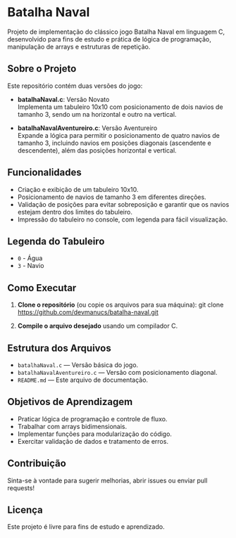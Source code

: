 # Batalha Naval

Projeto de implementação do clássico jogo Batalha Naval em linguagem C, desenvolvido para fins de estudo e prática de lógica de programação, manipulação de arrays e estruturas de repetição.

## Sobre o Projeto

Este repositório contém duas versões do jogo:

- **batalhaNaval.c**: Versão Novato  
  Implementa um tabuleiro 10x10 com posicionamento de dois navios de tamanho 3, sendo um na horizontal e outro na vertical.

- **batalhaNavalAventureiro.c**: Versão Aventureiro  
  Expande a lógica para permitir o posicionamento de quatro navios de tamanho 3, incluindo navios em posições diagonais (ascendente e descendente), além das posições horizontal e vertical.

## Funcionalidades

- Criação e exibição de um tabuleiro 10x10.
- Posicionamento de navios de tamanho 3 em diferentes direções.
- Validação de posições para evitar sobreposição e garantir que os navios estejam dentro dos limites do tabuleiro.
- Impressão do tabuleiro no console, com legenda para fácil visualização.

## Legenda do Tabuleiro

- `0` - Água  
- `3` - Navio

## Como Executar

1. **Clone o repositório** (ou copie os arquivos para sua máquina):
git clone <https://github.com/devmanucs/batalha-naval.git>

2. **Compile o arquivo desejado** usando um compilador C.

## Estrutura dos Arquivos

- `batalhaNaval.c` — Versão básica do jogo.
- `batalhaNavalAventureiro.c` — Versão com posicionamento diagonal.
- `README.md` — Este arquivo de documentação.

## Objetivos de Aprendizagem

- Praticar lógica de programação e controle de fluxo.
- Trabalhar com arrays bidimensionais.
- Implementar funções para modularização do código.
- Exercitar validação de dados e tratamento de erros.

## Contribuição

Sinta-se à vontade para sugerir melhorias, abrir issues ou enviar pull requests!

## Licença

Este projeto é livre para fins de estudo e aprendizado.